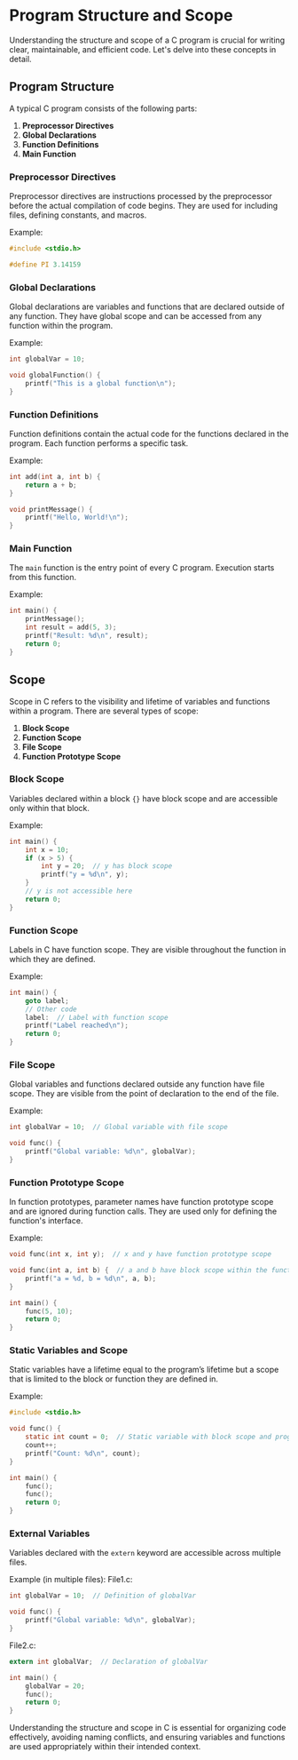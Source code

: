 # Program Structure and Scope

Understanding the structure and scope of a C program is crucial for writing clear, maintainable, and efficient code. Let's delve into these concepts in detail.

## Program Structure

A typical C program consists of the following parts:
1. **Preprocessor Directives**
2. **Global Declarations**
3. **Function Definitions**
4. **Main Function**

### Preprocessor Directives

Preprocessor directives are instructions processed by the preprocessor before the actual compilation of code begins. They are used for including files, defining constants, and macros.

Example:
```c
#include <stdio.h>

#define PI 3.14159

```

### Global Declarations

Global declarations are variables and functions that are declared outside of any function. They have global scope and can be accessed from any function within the program.

Example:
```c
int globalVar = 10;

void globalFunction() {
    printf("This is a global function\n");
}
```

### Function Definitions

Function definitions contain the actual code for the functions declared in the program. Each function performs a specific task.

Example:
```c
int add(int a, int b) {
    return a + b;
}

void printMessage() {
    printf("Hello, World!\n");
}
```

### Main Function

The `main` function is the entry point of every C program. Execution starts from this function.

Example:
```c
int main() {
    printMessage();
    int result = add(5, 3);
    printf("Result: %d\n", result);
    return 0;
}
```

## Scope

Scope in C refers to the visibility and lifetime of variables and functions within a program. There are several types of scope:

1. **Block Scope**
2. **Function Scope**
3. **File Scope**
4. **Function Prototype Scope**

### Block Scope

Variables declared within a block `{}` have block scope and are accessible only within that block.

Example:
```c
int main() {
    int x = 10;
    if (x > 5) {
        int y = 20;  // y has block scope
        printf("y = %d\n", y);
    }
    // y is not accessible here
    return 0;
}
```

### Function Scope

Labels in C have function scope. They are visible throughout the function in which they are defined.

Example:
```c
int main() {
    goto label;
    // Other code
    label:  // Label with function scope
    printf("Label reached\n");
    return 0;
}
```

### File Scope

Global variables and functions declared outside any function have file scope. They are visible from the point of declaration to the end of the file.

Example:
```c
int globalVar = 10;  // Global variable with file scope

void func() {
    printf("Global variable: %d\n", globalVar);
}
```

### Function Prototype Scope

In function prototypes, parameter names have function prototype scope and are ignored during function calls. They are used only for defining the function's interface.

Example:
```c
void func(int x, int y);  // x and y have function prototype scope

void func(int a, int b) {  // a and b have block scope within the function definition
    printf("a = %d, b = %d\n", a, b);
}

int main() {
    func(5, 10);
    return 0;
}
```

### Static Variables and Scope

Static variables have a lifetime equal to the program’s lifetime but a scope that is limited to the block or function they are defined in.

Example:
```c
#include <stdio.h>

void func() {
    static int count = 0;  // Static variable with block scope and program lifetime
    count++;
    printf("Count: %d\n", count);
}

int main() {
    func();
    func();
    return 0;
}
```

### External Variables

Variables declared with the `extern` keyword are accessible across multiple files.

Example (in multiple files):
File1.c:
```c
int globalVar = 10;  // Definition of globalVar

void func() {
    printf("Global variable: %d\n", globalVar);
}
```

File2.c:
```c
extern int globalVar;  // Declaration of globalVar

int main() {
    globalVar = 20;
    func();
    return 0;
}
```

Understanding the structure and scope in C is essential for organizing code effectively, avoiding naming conflicts, and ensuring variables and functions are used appropriately within their intended context.
